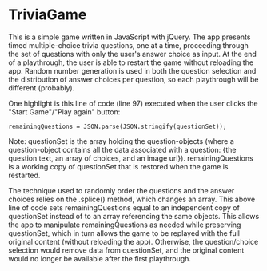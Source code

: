# TriviaGame

This is a simple game written in JavaScript with jQuery. The app presents timed multiple-choice trivia questions, one at a time, proceeding through the set of questions with only the user's answer choice as input. At the end of a playthrough, the user is able to restart the game without reloading the app. Random number generation is used in both the question selection and the distribution of answer choices per question, so each playthrough will be different (probably). 

One highlight is this line of code (line 97) executed when the user clicks the "Start Game"/"Play again" button:  

    remainingQuestions = JSON.parse(JSON.stringify(questionSet));

Note: questionSet is the array holding the question-objects (where a question-object contains all the data associated with a question: {the question text, an array of choices, and an image url}). remainingQuestions is a working copy of questionSet that is restored when the game is restarted. 

The technique used to randomly order the questions and the answer choices relies on the .splice() method, which changes an array. This above line of code sets remainingQuestions equal to an independent copy of questionSet instead of to an array referencing the same objects. This allows the app to manipulate remainingQuestions as needed while preserving questionSet, which in turn allows the game to be replayed with the full original content (without reloading the app). Otherwise, the question/choice selection would remove data from questionSet, and the original content would no longer be available after the first playthrough. 